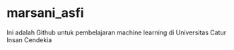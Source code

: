 # marsani_asfi
Ini adalah Github untuk pembelajaran machine learning di Universitas Catur Insan Cendekia
